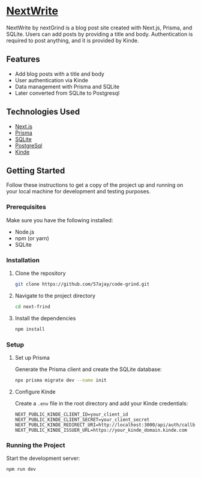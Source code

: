 # [NextWrite](https://next-blog-theta-nine-93.vercel.app)

NextWrite by nextGrind is a blog post site created with Next.js, Prisma, and SQLite. Users can add posts by providing a title and body. Authentication is required to post anything, and it is provided by Kinde.

## Features

- Add blog posts with a title and body
- User authentication via Kinde
- Data management with Prisma and SQLite
- Later converted from SQLite to Postgresql

## Technologies Used

- [Next.js](https://nextjs.org/)
- [Prisma](https://www.prisma.io/)
- [SQLite](https://www.sqlite.org/)
- [PostgreSql](https://www.postgresql.org/)
- [Kinde](https://kinde.com/)

## Getting Started

Follow these instructions to get a copy of the project up and running on your local machine for development and testing purposes.

### Prerequisites

Make sure you have the following installed:

- Node.js
- npm (or yarn)
- SQLite

### Installation

1. Clone the repository

    ```bash
    git clone https://github.com/57ajay/code-grind.git
    ```

2. Navigate to the project directory

    ```bash
    cd next-frind
    ```

3. Install the dependencies

    ```bash
    npm install
    ```

### Setup

1. Set up Prisma

    Generate the Prisma client and create the SQLite database:

    ```bash
    npx prisma migrate dev --name init
    ```

2. Configure Kinde

    Create a `.env` file in the root directory and add your Kinde credentials:

    ```plaintext
    NEXT_PUBLIC_KINDE_CLIENT_ID=your_client_id
    NEXT_PUBLIC_KINDE_CLIENT_SECRET=your_client_secret
    NEXT_PUBLIC_KINDE_REDIRECT_URI=http://localhost:3000/api/auth/callback
    NEXT_PUBLIC_KINDE_ISSUER_URL=https://your_kinde_domain.kinde.com
    ```

### Running the Project

Start the development server:

```bash
npm run dev

